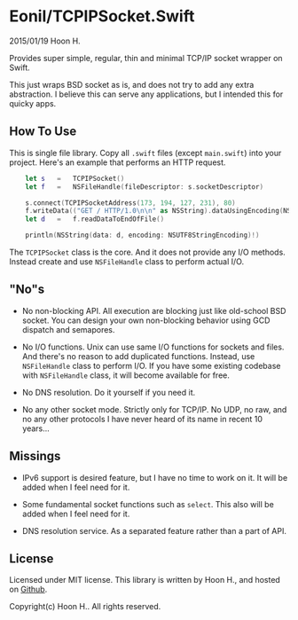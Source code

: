 Eonil/TCPIPSocket.Swift
=======================
2015/01/19
Hoon H.


Provides super simple, regular, thin and minimal TCP/IP socket wrapper on Swift.

This just wraps BSD socket as is, and does not try to add any extra abstraction.
I believe this can serve any applications, but I intended this for quicky apps. 








How To Use
----------
This is single file library.
Copy all `.swift` files (except `main.swift`) into your project.
Here's an example that performs an HTTP request.

````swift
	let	s	=	TCPIPSocket()
	let	f	=	NSFileHandle(fileDescriptor: s.socketDescriptor)

	s.connect(TCPIPSocketAddress(173, 194, 127, 231), 80)
	f.writeData(("GET / HTTP/1.0\n\n" as NSString).dataUsingEncoding(NSUTF8StringEncoding)!)
	let	d	=	f.readDataToEndOfFile()

	println(NSString(data: d, encoding: NSUTF8StringEncoding)!)
````

The `TCPIPSocket` class is the core. And it does not provide any I/O methods. 
Instead create and use `NSFileHandle` class to perform actual I/O.






"No"s
---------
-	No non-blocking API. All execution are blocking just like old-school BSD socket.
	You can design your own non-blocking behavior using GCD dispatch and semapores.

-	No I/O functions. Unix can use same I/O functions for sockets and files. And there's
	no reason to add duplicated functions. Instead, use `NSFileHandle` class to perform I/O.
	If you have some existing codebase with `NSFileHandle` class, it will become available 
	for free.

-	No DNS resolution. Do it yourself if you need it.

-	No any other socket mode. Strictly only for TCP/IP. No UDP, no raw, and no any other 
	protocols I have never heard of its name in recent 10 years...







Missings
--------
-	IPv6 support is desired feature, but I have no time to work on it. It will be added 
	when I feel need for it.

-	Some fundamental socket functions such as `select`. This also will be added when I 
	feel need for it.

-	DNS resolution service. As a separated feature rather than a part of API.






License
-------
Licensed under MIT license.
This library is written by Hoon H., and hosted on [Github](https://github.com/Eonil/TCPIPSocket.Swift).

Copyright(c) Hoon H.. All rights reserved.





